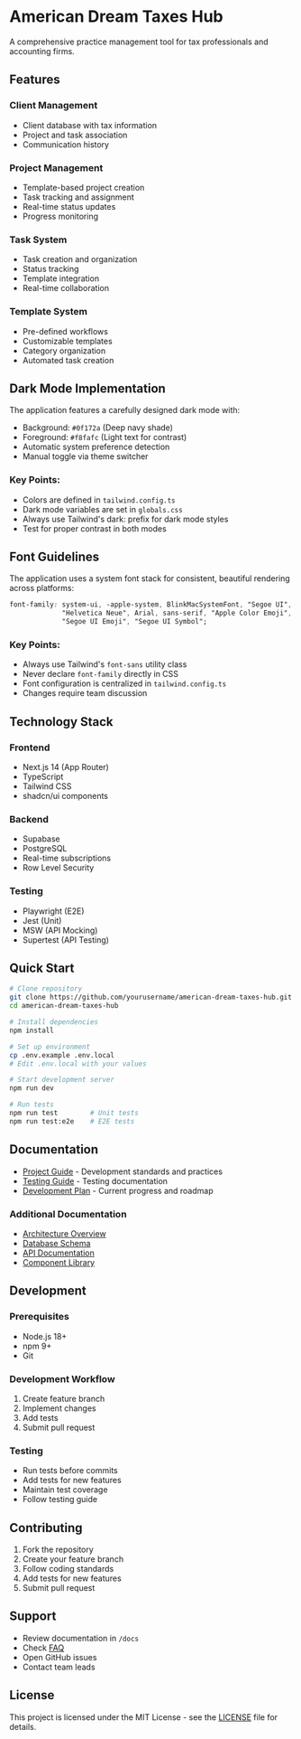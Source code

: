 # American Dream Taxes Hub

A comprehensive practice management tool for tax professionals and accounting firms.

## Features

### Client Management
- Client database with tax information
- Project and task association
- Communication history

### Project Management
- Template-based project creation
- Task tracking and assignment
- Real-time status updates
- Progress monitoring

### Task System
- Task creation and organization
- Status tracking
- Template integration
- Real-time collaboration

### Template System
- Pre-defined workflows
- Customizable templates
- Category organization
- Automated task creation

## Dark Mode Implementation

The application features a carefully designed dark mode with:

- Background: `#0f172a` (Deep navy shade)
- Foreground: `#f8fafc` (Light text for contrast)
- Automatic system preference detection
- Manual toggle via theme switcher

### Key Points:
- Colors are defined in `tailwind.config.ts`
- Dark mode variables are set in `globals.css`
- Always use Tailwind's dark: prefix for dark mode styles
- Test for proper contrast in both modes

## Font Guidelines

The application uses a system font stack for consistent, beautiful rendering across platforms:

```css
font-family: system-ui, -apple-system, BlinkMacSystemFont, "Segoe UI", Roboto, 
             "Helvetica Neue", Arial, sans-serif, "Apple Color Emoji", 
             "Segoe UI Emoji", "Segoe UI Symbol";
```

### Key Points:
- Always use Tailwind's `font-sans` utility class
- Never declare `font-family` directly in CSS
- Font configuration is centralized in `tailwind.config.ts`
- Changes require team discussion

## Technology Stack

### Frontend
- Next.js 14 (App Router)
- TypeScript
- Tailwind CSS
- shadcn/ui components

### Backend
- Supabase
- PostgreSQL
- Real-time subscriptions
- Row Level Security

### Testing
- Playwright (E2E)
- Jest (Unit)
- MSW (API Mocking)
- Supertest (API Testing)

## Quick Start

```bash
# Clone repository
git clone https://github.com/yourusername/american-dream-taxes-hub.git
cd american-dream-taxes-hub

# Install dependencies
npm install

# Set up environment
cp .env.example .env.local
# Edit .env.local with your values

# Start development server
npm run dev

# Run tests
npm run test        # Unit tests
npm run test:e2e    # E2E tests
```

## Documentation

- [Project Guide](./project-guide.md) - Development standards and practices
- [Testing Guide](./docs/testing/testing-guide.md) - Testing documentation
- [Development Plan](./plan.md) - Current progress and roadmap

### Additional Documentation
- [Architecture Overview](./docs/architecture/overview.md)
- [Database Schema](./docs/database/schema.md)
- [API Documentation](./docs/api/overview.md)
- [Component Library](./docs/components/overview.md)

## Development

### Prerequisites
- Node.js 18+
- npm 9+
- Git

### Development Workflow
1. Create feature branch
2. Implement changes
3. Add tests
4. Submit pull request

### Testing
- Run tests before commits
- Add tests for new features
- Maintain test coverage
- Follow testing guide

## Contributing

1. Fork the repository
2. Create your feature branch
3. Follow coding standards
4. Add tests for new features
5. Submit pull request

## Support

- Review documentation in `/docs`
- Check [FAQ](./docs/guides/faq.md)
- Open GitHub issues
- Contact team leads

## License

This project is licensed under the MIT License - see the [LICENSE](LICENSE) file for details.
